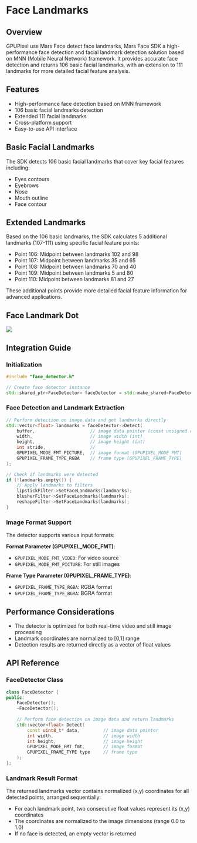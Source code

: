 # Face Landmarks

## Overview
GPUPixel use Mars Face detect face landmarks, Mars Face SDK  a high-performance face detection and facial landmark detection solution based on MNN (Mobile Neural Network) framework. It provides accurate face detection and returns 106 basic facial landmarks, with an extension to 111 landmarks for more detailed facial feature analysis.

## Features
- High-performance face detection based on MNN framework
- 106 basic facial landmarks detection
- Extended 111 facial landmarks
- Cross-platform support
- Easy-to-use API interface

## Basic Facial Landmarks
The SDK detects 106 basic facial landmarks that cover key facial features including:
- Eyes contours
- Eyebrows
- Nose
- Mouth outline
- Face contour

## Extended Landmarks
Based on the 106 basic landmarks, the SDK calculates 5 additional landmarks (107-111) using specific facial feature points:

- Point 106: Midpoint between landmarks 102 and 98
- Point 107: Midpoint between landmarks 35 and 65
- Point 108: Midpoint between landmarks 70 and 40
- Point 109: Midpoint between landmarks 5 and 80
- Point 110: Midpoint between landmarks 81 and 27

These additional points provide more detailed facial feature information for advanced applications.

## Face Landmark Dot

![](../../image/landmark-dot.jpg)

## Integration Guide

### Initialization
```cpp
#include "face_detector.h"

// Create face detector instance
std::shared_ptr<FaceDetector> faceDetector = std::make_shared<FaceDetector>();
```

### Face Detection and Landmark Extraction
```cpp
// Perform detection on image data and get landmarks directly
std::vector<float> landmarks = faceDetector->Detect(
    buffer,                     // image data pointer (const unsigned char*)
    width,                      // image width (int)
    height,                     // image height (int)
    int stride,                 //
    GPUPIXEL_MODE_FMT_PICTURE,  // image format (GPUPIXEL_MODE_FMT)
    GPUPIXEL_FRAME_TYPE_RGBA    // frame type (GPUPIXEL_FRAME_TYPE)
);

// Check if landmarks were detected
if (!landmarks.empty()) {
    // Apply landmarks to filters
    lipstickFilter->SetFaceLandmarks(landmarks);
    blusherFilter->SetFaceLandmarks(landmarks);
    reshapeFilter->SetFaceLandmarks(landmarks);
}
```

### Image Format Support
The detector supports various input formats:

**Format Parameter (GPUPIXEL_MODE_FMT)**:
- `GPUPIXEL_MODE_FMT_VIDEO`: For video source
- `GPUPIXEL_MODE_FMT_PICTURE`: For still images

**Frame Type Parameter (GPUPIXEL_FRAME_TYPE)**:
- `GPUPIXEL_FRAME_TYPE_RGBA`: RGBA format
- `GPUPIXEL_FRAME_TYPE_BGRA`: BGRA format

## Performance Considerations
- The detector is optimized for both real-time video and still image processing
- Landmark coordinates are normalized to [0,1] range
- Detection results are returned directly as a vector of float values

## API Reference

### FaceDetector Class
```cpp
class FaceDetector {
public:
    FaceDetector();
    ~FaceDetector();
    
    // Perform face detection on image data and return landmarks
    std::vector<float> Detect(
        const uint8_t* data,         // image data pointer
        int width,                   // image width
        int height,                  // image height
        GPUPIXEL_MODE_FMT fmt,       // image format
        GPUPIXEL_FRAME_TYPE type     // frame type
    );
};
```

### Landmark Result Format
The returned landmarks vector contains normalized (x,y) coordinates for all detected points, arranged sequentially:
- For each landmark point, two consecutive float values represent its (x,y) coordinates
- The coordinates are normalized to the image dimensions (range 0.0 to 1.0)
- If no face is detected, an empty vector is returned